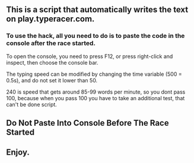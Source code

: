 <h2> This is a script that automatically writes the text on play.typeracer.com. </h2>
<h3> To use the hack, all you need to do is to paste the code in the console after the race started. </h3>
<p> To open the console, you need to press F12, or press right-click and inspect, then choose the console bar. </p>
<p> The typing speed can be modified by changing the time variable (500 = 0.5s), and do not set it lower than 50. <p>
<p> 240 is speed that gets around 85-99 words per minute, so you dont pass 100, because when you pass 100 you have to take an additional test, that can't be done script. </p>
<h2> Do Not Paste Into Console Before The Race Started </h2>
<h2> Enjoy. </h2>
